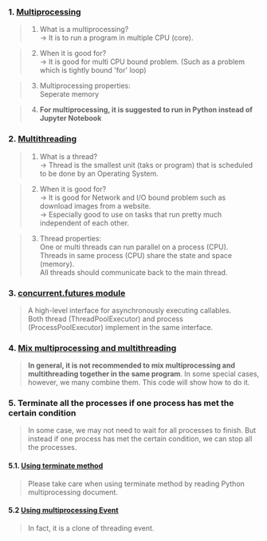 ### 1. [Multiprocessing](https://github.com/tuantla80/Multiprocessing-Multithreading/blob/master/Multiprocessing.ipynb)  
> 1. What is a multiprocessing?  
> &rarr; It is to run a program in multiple CPU (core).
  
> 2. When it is good for?   
> &rarr; It is good for multi CPU bound problem. (Such as a problem which is tightly bound 'for' loop)  
  
> 3. Multiprocessing properties:  
    Seperate memory   
    
> 4. **For multiprocessing, it is suggested to run in Python instead of Jupyter Notebook**  
### 2. [Multithreading](https://github.com/tuantla80/Multiprocessing-Multithreading/blob/master/Multithreading.ipynb)  
> 1. What is a thread?  
> &rarr; Thread is the smallest unit (taks or program) that is scheduled to be done by an Operating System.
  
> 2. When it is good for?   
> &rarr; It is good for Network and I/O bound problem such as download images from a website.  
> &rarr; Especially good to use on tasks that run pretty much independent of each other.
  
> 3. Thread properties:  
    One or multi threads can run parallel on a process (CPU).  
    Threads in same process (CPU) share the state and space (memory).  
    All threads should communicate back to the main thread.  
### 3. [concurrent.futures module](https://github.com/tuantla80/Multiprocessing-Multithreading/blob/master/concurrent.futures.ipynb)  
> A high-level interface for asynchronously executing callables.  
> Both thread (ThreadPoolExecutor) and process (ProcessPoolExecutor) implement in the same interface.  
### 4. [Mix multiprocessing and multithreading](https://github.com/tuantla80/Multiprocessing-Multithreading/blob/master/multiprocessing_multithreading.py)  
> **In general, it is not recommended to mix multiprocessing and multithreading together in the same program**. In some special cases, however, we many combine them. This code will show how to do it.   
### 5. Terminate all the processes if one process has met the certain condition   
> In some case, we may not need to wait for all processes to finish. But instead if one process has met the certain condition, we can stop all the processes.  
#### 5.1. [Using terminate method](https://github.com/tuantla80/Multiprocessing-Multithreading/blob/master/kill_process_using_terminate_method.py)   
> Please take care when using terminate method by reading Python multiprocessing document.  
#### 5.2 [Using multiprocessing Event]()  
> In fact, it is a clone of threading event.
